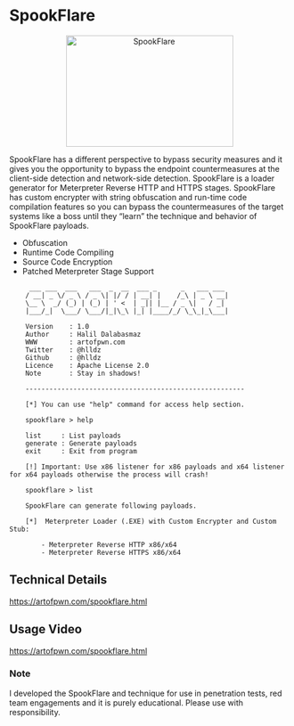 # SpookFlare


<p align="center"><img src="https://cdn.pbrd.co/images/GTu5vEY.png" alt="SpookFlare" width="300" height="200"></p>

SpookFlare has a different perspective to bypass security measures and it gives you the opportunity to bypass the endpoint countermeasures at the client-side detection and network-side detection. SpookFlare is a loader generator for Meterpreter Reverse HTTP and HTTPS stages. SpookFlare has custom encrypter with string obfuscation and run-time code compilation features so you can bypass the countermeasures of the target systems like a boss until they “learn” the technique and behavior of SpookFlare payloads.

* Obfuscation
* Runtime Code Compiling
* Source Code Encryption
* Patched Meterpreter Stage Support

```
     ___ ___  ___   ___  _  __  ___ _      _   ___ ___
    / __| _ \/ _ \ / _ \| |/ / | __| |    /_\ | _ \ __|
    \__ \  _/ (_) | (_) | ' <  | _|| |__ / _ \|   / _|
    |___/_|  \___/ \___/|_|\_\ |_| |____/_/ \_\_|_\___|

    Version    : 1.0
    Author     : Halil Dalabasmaz
    WWW        : artofpwn.com
    Twitter    : @hlldz
    Github     : @hlldz
    Licence    : Apache License 2.0
    Note       : Stay in shadows!

    -------------------------------------------------------

    [*] You can use "help" command for access help section.

    spookflare > help

    list     : List payloads
    generate : Generate payloads
    exit     : Exit from program

    [!] Important: Use x86 listener for x86 payloads and x64 listener for x64 payloads otherwise the process will crash!

    spookflare > list

    SpookFlare can generate following payloads.

    [*]  Meterpreter Loader (.EXE) with Custom Encrypter and Custom Stub:

        - Meterpreter Reverse HTTP x86/x64
        - Meterpreter Reverse HTTPS x86/x64
```

## Technical Details
https://artofpwn.com/spookflare.html

## Usage Video
https://artofpwn.com/spookflare.html

### Note
I developed the SpookFlare and technique for use in penetration tests, red team engagements and it is purely educational. Please use with responsibility.
